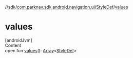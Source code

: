 //[sdk](../../../index.md)/[com.parknav.sdk.android.navigation.ui](../index.md)/[StyleDef](index.md)/[values](values.md)



# values  
[androidJvm]  
Content  
open fun [values](values.md)(): [Array](https://kotlinlang.org/api/latest/jvm/stdlib/kotlin/-array/index.html)<[StyleDef](index.md)>  



